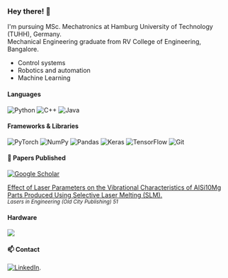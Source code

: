 ### Hey there! 👋

I'm pursuing MSc. Mechatronics at Hamburg University of Technology (TUHH), Germany. <br>
Mechanical Engineering graduate from RV College of Engineering, Bangalore. <be>

- Control systems 
- Robotics and automation
- Machine Learning 

#### Languages
![Python](https://img.shields.io/badge/python-3670A0?style=for-the-badge&logo=python&logoColor=ffdd54) ![C++](https://img.shields.io/badge/c++-%2300599C.svg?style=for-the-badge&logo=c%2B%2B&logoColor=white) ![Java](https://img.shields.io/badge/java-%23ED8B00.svg?style=for-the-badge&logo=openjdk&logoColor=white)

#### Frameworks & Libraries
![PyTorch](https://img.shields.io/badge/PyTorch-%23EE4C2C.svg?style=for-the-badge&logo=PyTorch&logoColor=white) ![NumPy](https://img.shields.io/badge/numpy-%23013243.svg?style=for-the-badge&logo=numpy&logoColor=white) ![Pandas](https://img.shields.io/badge/pandas-%23150458.svg?style=for-the-badge&logo=pandas&logoColor=white) ![Keras](https://img.shields.io/badge/Keras-%23D00000.svg?style=for-the-badge&logo=Keras&logoColor=white) ![TensorFlow](https://img.shields.io/badge/TensorFlow-%23FF6F00.svg?style=for-the-badge&logo=TensorFlow&logoColor=white) ![Git](https://img.shields.io/badge/git-%23F05033.svg?style=for-the-badge&logo=git&logoColor=white) 

#### 📝 Papers Published

[![Google Scholar](https://img.shields.io/badge/Google%20Scholar-4285F4?style=for-the-badge&logo=google-scholar&logoColor=white)](https://scholar.google.com/citations?user=7RFEKwgAAAAJ&hl=en)

[Effect of Laser Parameters on the Vibrational Characteristics of AlSi10Mg Parts Produced Using Selective Laser Melting (SLM).](https://openurl.ebsco.com/EPDB%3Agcd%3A1%3A24427937/detailv2?sid=ebsco%3Aplink%3Ascholar&id=ebsco%3Agcd%3A153946025&crl=c) <br>
<sub>*Lasers in Engineering (Old City Publishing) 51*</sub>


#### Hardware

<img src="https://img.shields.io/badge/RASPBERRY%20PI-C51A4A.svg?&style=for-the-badge&logo=raspberry%20pi&logoColor=white" /> 

#### 📫 Contact

[<img alt="LinkedIn" src="https://img.shields.io/badge/linkedin%20-%230077B5.svg?&style=for-the-badge&logo=linkedin&logoColor=white"/>](https://www.linkedin.com/in/harshithgowdasm).
<!--
**SuchethShenoy/SuchethShenoy** is a ✨ _special_ ✨ repository because its `README.md` (this file) appears on your GitHub profile.

